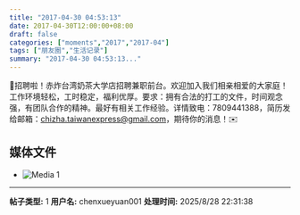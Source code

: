 ```yaml
---
title: "2017-04-30 04:53:13"
date: 2017-04-30T12:00:00+08:00
draft: false
categories: ["moments","2017","2017-04"]
tags: ["朋友圈","生活记录"]
summary: "2017-04-30 04:53:13..."
---
```


📢招聘啦！赤炸台湾奶茶大学店招聘兼职前台。欢迎加入我们相亲相爱的大家庭！工作环境轻松，工时稳定，福利优厚。要求：拥有合法的打工的文件，时间观念强，有团队合作的精神。最好有相关工作经验。详情致电：7809441388，简历发给邮箱：chizha.taiwanexpress@gmail.com，期待你的消息！✉️

## 媒体文件

- ![Media 1](/Moments/photos/2017-04-30/201704300453130.jpg)

---

**帖子类型:** 1
**用户名:** chenxueyuan001
**处理时间:** 2025/8/28 22:31:38